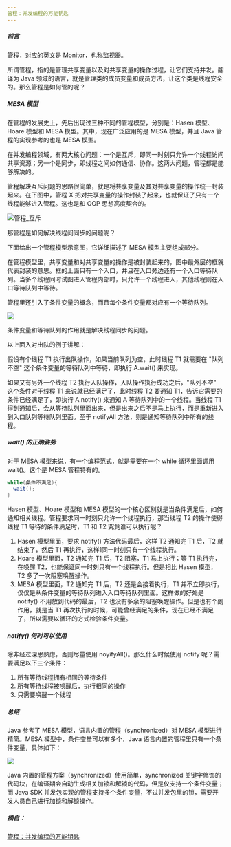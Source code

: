 ```yaml
---
管程：并发编程的万能钥匙
---
```


##### 前言

管程，对应的英文是 Monitor，也称监视器。

所谓管程，指的是管理共享变量以及对共享变量的操作过程，让它们支持并发。翻译为 Java 领域的语言，就是管理类的成员变量和成员方法，让这个类是线程安全的。那么管程是如何管的呢？

##### MESA 模型

在管程的发展史上，先后出现过三种不同的管程模型，分别是：Hasen 模型、Hoare 模型和 MESA 模型。其中，现在广泛应用的是 MESA 模型，并且 Java 管程的实现参考的也是 MESA 模型。

在并发编程领域，有两大核心问题：一个是互斥，即同一时刻只允许一个线程访问共享资源；另一个是同步，即线程之间如何通信、协作。这两大问题，管程都是能够解决的。

管程解决互斥问题的思路很简单，就是将共享变量及其对共享变量的操作统一封装起来。在下图中，管程 X 把对共享变量的操作封装了起来，也就保证了只有一个线程能够进入管程。这也是和 OOP 思想高度契合的。

![管程_互斥](https://i.loli.net/2019/03/18/5c8eff280ea48.png)

那管程是如何解决线程间同步的问题呢？

下面给出一个管程模型示意图，它详细描述了 MESA 模型主要组成部分。

在管程模型里，共享变量和对共享变量的操作是被封装起来的，图中最外层的框就代表封装的意思。框的上面只有一个入口，并且在入口旁边还有一个入口等待队列。当多个线程同时试图进入管程内部时，只允许一个线程进入，其他线程则在入口等待队列中等待。

管程里还引入了条件变量的概念，而且每个条件变量都对应有一个等待队列。

![](https://i.loli.net/2019/03/18/5c8f02ca403c0.png)

条件变量和等待队列的作用就是解决线程同步的问题。

以上面入对出队的例子讲解：

假设有个线程 T1 执行出队操作，如果当前队列为空，此时线程 T1 就需要在 "队列不空" 这个条件变量的等待队列中等待，即执行 A.wait() 来实现。

如果又有另外一个线程 T2 执行入队操作，入队操作执行成功之后，"队列不空" 这个条件对于线程 T1 来说就已经满足了，此时线程 T2 要通知 T1，告诉它需要的条件已经满足了，即执行 A.notify() 来通知 A 等待队列中的一个线程。当线程 T1 得到通知后，会从等待队列里面出来，但是出来之后不是马上执行，而是重新进入到入口队列等待队列里面。至于 notifyAll 方法，则是通知等待队列中所有的线程。

##### wait() 的正确姿势

对于 MESA 模型来说，有一个编程范式，就是需要在一个 while 循环里面调用 wait()。这个是 MESA 管程特有的。

```java
while(条件不满足){
  wait();
}
```

Hasen 模型、Hoare 模型和 MESA 模型的一个核心区别就是当条件满足后，如何通知相关线程。管程要求同一时刻只允许一个线程执行，那当线程 T2 的操作使得线程 T1 等待的条件满足时，T1 和 T2 究竟谁可以执行呢？

1. Hasen 模型里面，要求 notify() 方法代码最后，这样 T2 通知完 T1 后，T2 就结束了，然后 T1 再执行，这样1同一时刻只有一个线程执行。
2. Hoare 模型里面，T2 通知完 T1 后，T2 阻塞，T1 马上执行；等 T1 执行完，在唤醒 T2，也能保证同一时刻只有一个线程执行。但是相比 Hasen 模型，T2 多了一次阻塞唤醒操作。
3. MESA 模型里面，T2 通知完 T1 后，T2 还是会接着执行，T1 并不立即执行，仅仅是从条件变量的等待队列进入入口等待队列里面。这样做的好处是 notify() 不用放到代码的最后，T2 也没有多余的阻塞唤醒操作。但是也有个副作用，就是当 T1 再次执行的时候，可能曾经满足的条件，现在已经不满足了，所以需要以循环的方式检验条件变量。

##### notify() 何时可以使用

除非经过深思熟虑，否则尽量使用 noyifyAll()。那么什么时候使用 notify 呢？需要满足以下三个条件：

1. 所有等待线程拥有相同的等待条件
2. 所有等待线程被唤醒后，执行相同的操作
3. 只需要唤醒一个线程

##### 总结

Java 参考了 MESA 模型，语言内置的管程（synchronized）对 MESA 模型进行精简。MESA 模型中，条件变量可以有多个，Java 语言内置的管程里只有一个条件变量，具体如下：

![](https://i.loli.net/2019/03/18/5c8f0eba877b4.png)

Java 内置的管程方案（synchronized）使用简单，synchronized 关键字修饰的代码块，在编译期会自动生成相关加锁和解锁的代码，但是仅支持一个条件变量；而 Java SDK 并发包实现的管程支持多个条件变量，不过并发包里的锁，需要开发人员自己进行加锁和解锁操作。

##### 摘自：

[管程：并发编程的万能钥匙](https://time.geekbang.org/column/article/86089)
